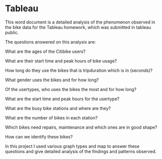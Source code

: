 # Tableau
This word document is a detailed analysis of the phenomenon observed in the bike data for the Tableau homework,
which was submitted in tableau public.


The questions answered on this analysis are: 

What are the ages of the Citibike users?

What are their start time and peak hours of bike usage?

How long do they use the bikes that is tripduration which is in (seconds)?

What gender uses the bikes and for how long?

Of the usertypes, who uses the bikes the most and for how long?

What are the start time and peak hours for the usertype?

What are the busy bike stations and where are they?

What are the number of bikes in each station?

Which bikes need repairs, maintenance and which ones are in good shape?

How can we identify these bikes?

In this project I used various graph types and map to answer these questions and give detailed analysis of the findings and patterns observed.
